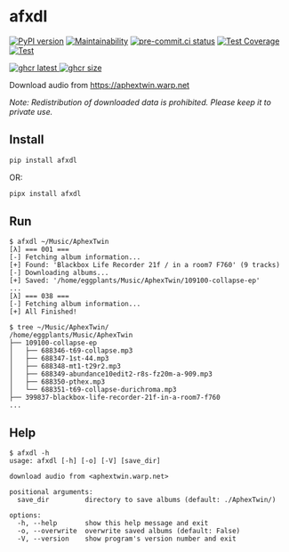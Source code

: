 # afxdl

[![PyPI version](
  <https://badge.fury.io/py/afxdl.svg>
  )](
  <https://badge.fury.io/py/afxdl>
) [![Maintainability](
  <https://api.codeclimate.com/v1/badges/61cf398cfd4818652b13/maintainability>
  )](
  <https://codeclimate.com/github/eggplants/afxdl/maintainability>
) [![pre-commit.ci status](
  <https://results.pre-commit.ci/badge/github/eggplants/afxdl/master.svg>
  )](
  <https://results.pre-commit.ci/latest/github/eggplants/afxdl/master>
) [![Test Coverage](
  <https://api.codeclimate.com/v1/badges/61cf398cfd4818652b13/test_coverage>
  )](
  <https://codeclimate.com/github/eggplants/afxdl/test_coverage>
) [![Test](
  <https://github.com/eggplants/afxdl/actions/workflows/test.yml/badge.svg>
  )](
  <https://github.com/eggplants/afxdl/actions/workflows/test.yml>
)

[![ghcr latest](
  <https://ghcr-badge.deta.dev/eggplants/afxdl/latest_tag?trim=major&label=latest>
 ) ![ghcr size](
  <https://ghcr-badge.deta.dev/eggplants/afxdl/size>
)](
  <https://github.com/eggplants/afxdl/pkgs/container/afxdl>
)

Download audio from <https://aphextwin.warp.net>

_Note: Redistribution of downloaded data is prohibited. Please keep it to private use._

## Install

```bash
pip install afxdl
```

OR:

```bash
pipx install afxdl
```

## Run

```shellsession
$ afxdl ~/Music/AphexTwin
[λ] === 001 ===
[-] Fetching album information...
[+] Found: 'Blackbox Life Recorder 21f / in a room7 F760' (9 tracks)
[-] Downloading albums...
[+] Saved: '/home/eggplants/Music/AphexTwin/109100-collapse-ep'
...
[λ] === 038 ===
[-] Fetching album information...
[+] All Finished!

$ tree ~/Music/AphexTwin/
/home/eggplants/Music/AphexTwin
├── 109100-collapse-ep
│   ├── 688346-t69-collapse.mp3
│   ├── 688347-1st-44.mp3
│   ├── 688348-mt1-t29r2.mp3
│   ├── 688349-abundance10edit2-r8s-fz20m-a-909.mp3
│   ├── 688350-pthex.mp3
│   └── 688351-t69-collapse-durichroma.mp3
├── 399837-blackbox-life-recorder-21f-in-a-room7-f760
...
```

## Help

```shellsession
$ afxdl -h
usage: afxdl [-h] [-o] [-V] [save_dir]

download audio from <aphextwin.warp.net>

positional arguments:
  save_dir         directory to save albums (default: ./AphexTwin/)

options:
  -h, --help       show this help message and exit
  -o, --overwrite  overwrite saved albums (default: False)
  -V, --version    show program's version number and exit
```
